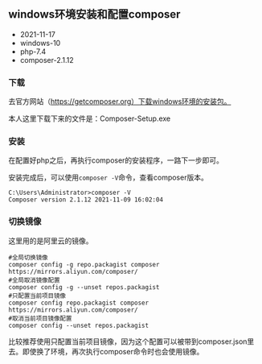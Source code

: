 ## windows环境安装和配置composer

- 2021-11-17
- windows-10
- php-7.4
- composer-2.1.12

### 下载

去官方网站（https://getcomposer.org）下载windows环境的安装包。

本人这里下载下来的文件是：Composer-Setup.exe

### 安装

在配置好php之后，再执行composer的安装程序，一路下一步即可。

安装完成后，可以使用`composer -V`命令，查看composer版本。

```
C:\Users\Administrator>composer -V
Composer version 2.1.12 2021-11-09 16:02:04
```

### 切换镜像

这里用的是阿里云的镜像。

```
#全局切换镜像
composer config -g repo.packagist composer https://mirrors.aliyun.com/composer/
#全局取消镜像配置
composer config -g --unset repos.packagist
#只配置当前项目镜像
composer config repo.packagist composer https://mirrors.aliyun.com/composer/
#取消当前项目镜像配置
composer config --unset repos.packagist
```

比较推荐使用只配置当前项目镜像，因为这个配置可以被带到composer.json里去。即使换了环境，再次执行composer命令时也会使用镜像。